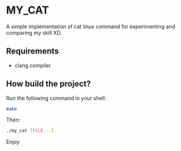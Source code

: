# MY_CAT
A simple implementation of cat linux command for experimenting and comparing
my skill XD.

## Requirements
- clang compiler

## How build the project?
Run the following command in your shell:
```sh
make
```
Then:
```sh
./my_cat [FILE...]
```

Enjoy

